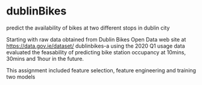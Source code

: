 # dublinBikes
predict the availability of bikes at two different stops in dublin city




Starting with raw data obtained from  Dublin Bikes Open Data web site at https://data.gov.ie/dataset/
dublinbikes-a using the 2020 Q1 usage data evaluated the feasability of predicting bike station occupancy at 10mins, 30mins and 1hour in the future. 


This assignment included feature selection, feature engineering and training two models 
